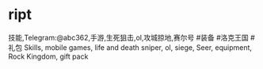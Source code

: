 # ript
技能,Telegram:@abc362,手游,生死狙击,ol,攻城掠地,赛尔号 #装备 #洛克王国 #礼包 Skills, mobile games, life and death sniper, ol, siege, Seer, equipment, Rock Kingdom, gift pack
